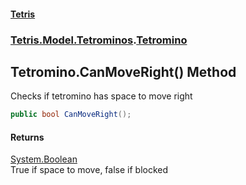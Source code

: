 #### [Tetris](index.md 'index')
### [Tetris.Model.Tetrominos](Tetris_Model_Tetrominos.md 'Tetris.Model.Tetrominos').[Tetromino](Tetris_Model_Tetrominos_Tetromino.md 'Tetris.Model.Tetrominos.Tetromino')
## Tetromino.CanMoveRight() Method
Checks if tetromino has space to move right  
```csharp
public bool CanMoveRight();
```
#### Returns
[System.Boolean](https://docs.microsoft.com/en-us/dotnet/api/System.Boolean 'System.Boolean')  
True if space to move, false if blocked
